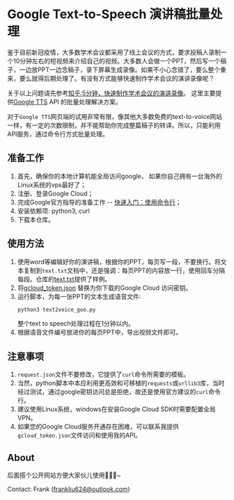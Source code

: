 # Google Text-to-Speech 演讲稿批量处理

鉴于目前新冠疫情，大多数学术会议都采用了线上会议的方式，要求投稿人录制一个10分钟左右的短视频来介绍自己的视频。大多数人会做一个PPT，然后写一个稿子，一边放PPT一边念稿子，录下屏幕生成录像。如果不小心念错了，要么整个重来，要么就得后期处理了。有没有方式能够快速制作学术会议的演讲录像呢？

关于以上问题请先参考[知乎:5分钟，快速制作学术会议的演讲录像](https://zhuanlan.zhihu.com/p/195730992)。
这里主要提供[Google TTS](https://cloud.google.com/text-to-speech/docs/reference/rest/v1beta1/text/synthesize) API 的批量处理解决方案。

对于`Google TTS`网页端的试用非常有限，像其他大多数免费的text-to-voice网站一样，有一定的次数限制，并不能帮助你完成整篇稿子的转译。所以，只能利用API服务，通过命令行方式批量处理。

## 准备工作

1. 首先，确保你的本地计算机能全局访问google， 如果你自己拥有一台海外的Linux系统的vps最好了；
2. 注册、登录Google Cloud；
3. 完成Google官方指导的准备工作 -- [快速入门：使用命令行](https://cloud.google.com/text-to-speech/docs/quickstart-protocol)；
4. 安装依赖项: python3, curl
5. 下载本仓库。

## 使用方法

1. 使用word等编辑好你的演讲稿，根据你的PPT，每页写一段，不要换行。将文本复制到`text.txt`文档中，还是强调：每页PPT的内容放一行，使用回车分隔每段。仓库的[text.txt](./text.txt)提供了样例。
2. 将[gcloud_token.json](./gcloud_token.json) 替换为你下载的Google Cloud 访问密钥。
3. 运行脚本，为每一张PPT的文本生成语音文件:
   ```python
   python3 text2voice_goo.py 
   ```
   整个text to speech处理过程在1分钟以内。
4. 根据语音文件编号放进你的每页PPT中，导出视频文件即可。


## 注意事项

1. `request.json`文件不要修改，它提供了`curl`命令所需要的模板。
2. 当然，python脚本中本应利用更高效和可移植的`requests`或`urllib3`库，当时经过测试，通过google密钥访问总是拒绝，故还是使用官方建议的`curl`命令行。
3. 建议使用Linux系统，windows在安装Google Cloud SDK时需要配置全局VPN。
4. 如果您的Google Cloud服务开通存在困难，可以联系我提供`gcloud_token.json`文件访问和使用我的API。

## About

后面搭个公开网站方便大家伙儿使用🤣🤣🤣~

Contact: Frank (frankliu624@outlook.com)

